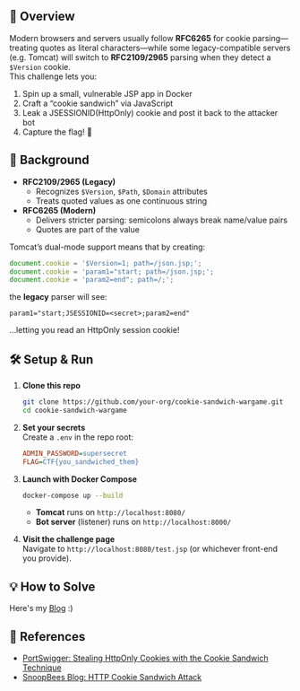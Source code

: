## 🚀 Overview
Modern browsers and servers usually follow **RFC6265** for cookie parsing—treating quotes as literal characters—while some legacy-compatible servers (e.g. Tomcat) will switch to **RFC2109/2965** parsing when they detect a `$Version` cookie.  
This challenge lets you:
1. Spin up a small, vulnerable JSP app in Docker  
2. Craft a “cookie sandwich” via JavaScript  
3. Leak a JSESSIONID(HttpOnly) cookie and post it back to the attacker bot  
4. Capture the flag! 🎉

## 📖 Background

- **RFC2109/2965 (Legacy)**  
  - Recognizes `$Version`, `$Path`, `$Domain` attributes  
  - Treats quoted values as one continuous string  
- **RFC6265 (Modern)**  
  - Delivers stricter parsing: semicolons always break name/value pairs  
  - Quotes are part of the value  

Tomcat’s dual-mode support means that by creating:
```js
document.cookie = '$Version=1; path=/json.jsp;';
document.cookie = 'param1="start; path=/json.jsp;';
document.cookie = 'param2=end"; path=/;';
```
the **legacy** parser will see:

```
param1="start;JSESSIONID=<secret>;param2=end"
```

…letting you read an HttpOnly session cookie!


## 🛠️ Setup & Run

1. **Clone this repo**
   ```bash
   git clone https://github.com/your-org/cookie-sandwich-wargame.git
   cd cookie-sandwich-wargame
   ```

2. **Set your secrets**  
   Create a `.env` in the repo root:
   ```ini
   ADMIN_PASSWORD=supersecret
   FLAG=CTF{you_sandwiched_them}
   ```

3. **Launch with Docker Compose**
   ```bash
   docker-compose up --build
   ```
   - **Tomcat** runs on `http://localhost:8080/`
   - **Bot server** (listener) runs on `http://localhost:8000/`

4. **Visit the challenge page**  
   Navigate to `http://localhost:8080/test.jsp` (or whichever front-end you provide).


## 💡 How to Solve
Here's my [Blog](https://blog.fooo1.com/cookie-sandwich-attack) :)


## 📝 References

- [PortSwigger: Stealing HttpOnly Cookies with the Cookie Sandwich Technique](https://portswigger.net/research/cookie-sandwich)  
- [SnoopBees Blog: HTTP Cookie Sandwich Attack](https://snoopbees.com/blog/http-cookie-sandwich-attack)  
